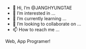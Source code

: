 - 👋 Hi, I’m @JANGHYUNGTAE
- 👀 I’m interested in ...
- 🌱 I’m currently learning ...
- 💞️ I’m looking to collaborate on ...
- 📫 How to reach me ...

Web, App Programer!

<!---
JANGHYUNGTAE/JANGHYUNGTAE is a ✨ special ✨ repository because its `README.md` (this file) appears on your GitHub profile.
You can click the Preview link to take a look at your changes.
--->

